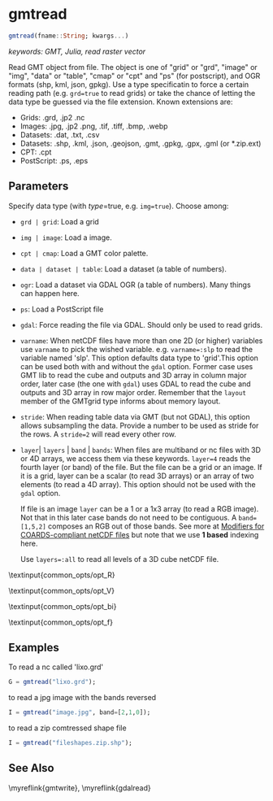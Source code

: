 # gmtread

```julia
gmtread(fname::String; kwargs...)
```

*keywords: GMT, Julia, read raster vector*

Read GMT object from file. The object is one of "grid" or "grd", "image" or "img",
"data" or "table", "cmap" or "cpt" and "ps" (for postscript), and OGR formats (shp, kml, json, gpkg).
Use a type specificatin to force a certain reading path (e.g. `grd=true` to read grids) or take
the chance of letting the data type be guessed via the file extension. Known extensions are:

- Grids:      .grd, .jp2 .nc
- Images:     .jpg, .jp2 .png, .tif, .tiff, .bmp, .webp
- Datasets:   .dat, .txt, .csv
- Datasets:   .shp, .kml, .json, .geojson, .gmt, .gpkg, .gpx, .gml (or *.zip.ext)
- CPT:        .cpt
- PostScript: .ps, .eps

Parameters
----------

Specify data type (with *type*=true, e.g. `img=true`). Choose among:
- `grd | grid`: Load a grid

- `img | image`: Load a image.

- `cpt | cmap`: Load a GMT color palette.

- `data | dataset | table`: Load a dataset (a table of numbers).

- `ogr`: Load a dataset via GDAL OGR (a table of numbers). Many things can happen here.

- `ps`: Load a PostScript file

- `gdal`: Force reading the file via GDAL. Should only be used to read grids.

- `varname`: When netCDF files have more than one 2D (or higher) variables use `varname` to pick
  the wished variable. e.g. `varname=:slp` to read the variable named 'slp'. This option defaults
  data type to 'grid'.This option can be used both with and without the `gdal` option. Former case
  uses GMT lib to read the cube and outputs and 3D array in column major order, later case
  (the one with `gdal`) uses GDAL to read the cube and outputs and 3D array in row major order.
  Remember that the ``layout`` member of the GMTgrid type informs about memory layout.

- `stride`: When reading table data via GMT (but not GDAL), this option allows subsampling the data.
  Provide a number to be used as stride for the rows. A `stride=2` will read every other row.

- `layer`| `layers` | `band` | `bands`: When files are multiband or nc files with 3D or 4D arrays,
  we access them via these keywords. `layer=4` reads the fourth layer (or band) of the file.
  But the file can be a grid or an image. If it is a grid, layer can be a scalar (to read 3D arrays)
  or an array of two elements (to read a 4D array). This option should not be used with the `gdal` option.

  If file is an image `layer` can be a 1 or a 1x3 array (to read a RGB image). Not that in this later case
  bands do not need to be contiguous. A `band=[1,5,2]` composes an RGB out of those bands. See more at
  [Modifiers for COARDS-compliant netCDF files](https://docs.generic-mapping-tools.org/latest/cookbook/features.html#modifiers-for-cf)
  but note that we use **1 based** indexing here.

  Use ``layers=:all`` to read all levels of a 3D cube netCDF file.

\textinput{common_opts/opt_R}

\textinput{common_opts/opt_V}

\textinput{common_opts/opt_bi}

\textinput{common_opts/opt_f}

Examples
--------

To read a nc called 'lixo.grd'

```julia
G = gmtread("lixo.grd");
```

to read a jpg image with the bands reversed

```julia
I = gmtread("image.jpg", band=[2,1,0]);
```

to read a zip comtressed shape file

```julia
I = gmtread("fileshapes.zip.shp");
```

See Also
--------

\myreflink{gmtwrite}, \myreflink{gdalread}